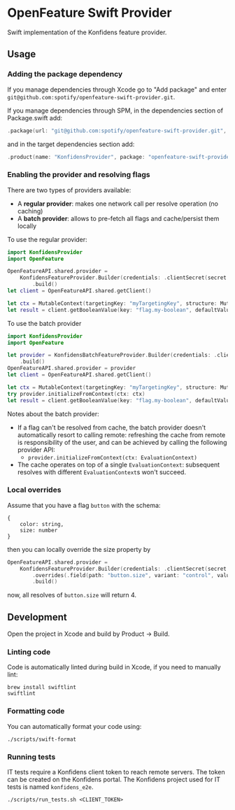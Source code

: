 # OpenFeature Swift Provider

Swift implementation of the Konfidens feature provider.

## Usage

### Adding the package dependency

If you manage dependencies through Xcode go to "Add package" and enter `git@github.com:spotify/openfeature-swift-provider.git`.

If you manage dependencies through SPM, in the dependencies section of Package.swift add:
```swift
.package(url: "git@github.com:spotify/openfeature-swift-provider.git", from: "0.1.0")
```

and in the target dependencies section add:
```swift
.product(name: "KonfidensProvider", package: "openfeature-swift-provider"),
```

### Enabling the provider and resolving flags

There are two types of providers available:
- A **regular provider**: makes one network call per resolve operation (no caching)
- A **batch provider**: allows to pre-fetch all flags and cache/persist them locally

To use the regular provider:

```swift
import KonfidensProvider
import OpenFeature

OpenFeatureAPI.shared.provider =
    KonfidensFeatureProvider.Builder(credentials: .clientSecret(secret: "mysecret"))
        .build()
let client = OpenFeatureAPI.shared.getClient()

let ctx = MutableContext(targetingKey: "myTargetingKey", structure: MutableStructure())
let result = client.getBooleanValue(key: "flag.my-boolean", defaultValue: false, ctx: ctx)
```

To use the batch provider
```swift
import KonfidensProvider
import OpenFeature

let provider = KonfidensBatchFeatureProvider.Builder(credentials: .clientSecret(secret: "mysecret"))
    .build()
OpenFeatureAPI.shared.provider = provider
let client = OpenFeatureAPI.shared.getClient()

let ctx = MutableContext(targetingKey: "myTargetingKey", structure: MutableStructure())
try provider.initializeFromContext(ctx: ctx)
let result = client.getBooleanValue(key: "flag.my-boolean", defaultValue: false, ctx: ctx)
```

Notes about the batch provider:
- If a flag can't be resolved from cache, the batch provider doesn't automatically resort to calling remote: refreshing the cache from remote is responsibility of the user, and can be achieved by calling the following provider API:
  - `provider.initializeFromContext(ctx: EvaluationContext)`
- The cache operates on top of a single `EvaluationContext`: subsequent resolves with different `EvaluationContext`s won't succeed.

### Local overrides

Assume that you have a flag `button` with the schema:
```
{
    color: string,
    size: number
}
```

then you can locally override the size property by

```swift
OpenFeatureAPI.shared.provider =
    KonfidensFeatureProvider.Builder(credentials: .clientSecret(secret: "mysecret"))
        .overrides(.field(path: "button.size", variant: "control", value: .integer(4)))
        .build()
```

now, all resolves of `button.size` will return 4.

## Development

Open the project in Xcode and build by Product -> Build.

### Linting code

Code is automatically linted during build in Xcode, if you need to manually lint:
```shell
brew install swiftlint
swiftlint
```

### Formatting code

You can automatically format your code using:
```shell
./scripts/swift-format
```

### Running tests

IT tests require a Konfidens client token to reach remote servers. The token can be created on the Konfidens portal. The Konfidens project used for IT tests is named `konfidens_e2e`.


```shell
./scripts/run_tests.sh <CLIENT_TOKEN>
```
